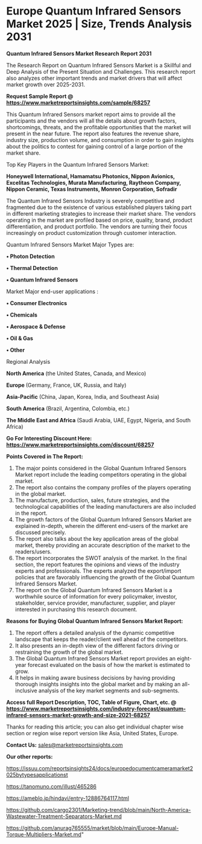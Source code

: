 # Europe Quantum Infrared Sensors Market 2025 | Size, Trends Analysis 2031

<strong>Quantum Infrared Sensors Market Research Report 2031</strong>

The Research Report on Quantum Infrared Sensors Market is a Skillful and Deep Analysis of the Present Situation and Challenges. This research report also analyzes other important trends and market drivers that will affect market growth over 2025-2031.

<strong>Request Sample Report @ <a href=https://www.marketreportsinsights.com/sample/68257>https://www.marketreportsinsights.com/sample/68257</a></strong>

This Quantum Infrared Sensors market report aims to provide all the participants and the vendors will all the details about growth factors, shortcomings, threats, and the profitable opportunities that the market will present in the near future. The report also features the revenue share, industry size, production volume, and consumption in order to gain insights about the politics to contest for gaining control of a large portion of the market share.

Top Key Players in the Quantum Infrared Sensors Market:

<strong>Honeywell International, Hamamatsu Photonics, Nippon Avionics, Excelitas Technologies, Murata Manufacturing, Raytheon Company, Nippon Ceramic, Texas Instruments, Monron Corporation, Sofradir</strong>

The Quantum Infrared Sensors Industry is severely competitive and fragmented due to the existence of various established players taking part in different marketing strategies to increase their market share. The vendors operating in the market are profiled based on price, quality, brand, product differentiation, and product portfolio. The vendors are turning their focus increasingly on product customization through customer interaction.

Quantum Infrared Sensors Market Major Types are:

<strong>• Photon Detection

• Thermal Detection

• Quantum Infrared Sensors</strong>

Market Major end-user applications :

<strong>• Consumer Electronics

• Chemicals

• Aerospace & Defense

• Oil & Gas

• Other</strong>

Regional Analysis

</u><strong><b>North America</b></strong> (the United States, Canada, and Mexico)

<strong><b>Europe </b></strong>(Germany, France, UK, Russia, and Italy)

<strong><b>Asia-Pacific</b></strong> (China, Japan, Korea, India, and Southeast Asia)

<strong><b>South America</b></strong> (Brazil, Argentina, Colombia, etc.)

<strong><b>The Middle East and Africa</b></strong> (Saudi Arabia, UAE, Egypt, Nigeria, and South Africa)

<strong>Go For Interesting Discount Here: <a href=https://www.marketreportsinsights.com/discount/68257>https://www.marketreportsinsights.com/discount/68257</a></strong>

<strong>Points Covered in The Report:</strong>
<ol>
  <li>The major points considered in the Global Quantum Infrared Sensors Market report include the leading competitors operating in the global market.</li>
  <li>The report also contains the company profiles of the players operating in the global market.</li>
  <li>The manufacture, production, sales, future strategies, and the technological capabilities of the leading manufacturers are also included in the report.</li>
  <li>The growth factors of the Global Quantum Infrared Sensors Market are explained in-depth, wherein the different end-users of the market are discussed precisely.</li>
  <li>The report also talks about the key application areas of the global market, thereby providing an accurate description of the market to the readers/users.</li>
  <li>The report incorporates the SWOT analysis of the market. In the final section, the report features the opinions and views of the industry experts and professionals. The experts analyzed the export/import policies that are favorably influencing the growth of the Global Quantum Infrared Sensors Market.</li>
  <li>The report on the Global Quantum Infrared Sensors Market is a worthwhile source of information for every policymaker, investor, stakeholder, service provider, manufacturer, supplier, and player interested in purchasing this research document.</li>
</ol>
<strong>Reasons for Buying Global Quantum Infrared Sensors Market Report:</strong>

<ol>
  <li>The report offers a detailed analysis of the dynamic competitive landscape that keeps the reader/client well ahead of the competitors.</li>
  <li>It also presents an in-depth view of the different factors driving or restraining the growth of the global market.</li>
  <li>The Global Quantum Infrared Sensors Market report provides an eight-year forecast evaluated on the basis of how the market is estimated to grow.</li>
  <li>It helps in making aware business decisions by having providing thorough insights insights into the global market and by making an all-inclusive analysis of the key market segments and sub-segments.</li>
</ol>
<strong>Access full Report Description, TOC, Table of Figure, Chart, etc. @ <a href=https://www.marketreportsinsights.com/industry-forecast/quantum-infrared-sensors-market-growth-and-size-2021-68257>https://www.marketreportsinsights.com/industry-forecast/quantum-infrared-sensors-market-growth-and-size-2021-68257</a></strong>


Thanks for reading this article; you can also get individual chapter wise section or region wise report version like Asia, United States, Europe.

<strong>Contact Us:</strong>
sales@marketreportsinsights.com

<strong>Our other reports:</strong>

<a href=https://issuu.com/reportsinsights24/docs/europedocumentcameramarket2025bytypesapplicationst>https://issuu.com/reportsinsights24/docs/europedocumentcameramarket2025bytypesapplicationst</a>

<a href=https://tanomuno.com/illust/465286>https://tanomuno.com/illust/465286</a>

<a href=https://ameblo.jp/hindavi/entry-12886764117.html>https://ameblo.jp/hindavi/entry-12886764117.html</a>

<a href=https://github.com/cargo2301/Marketing-trend/blob/main/North-America-Wastewater-Treatment-Separators-Market.md>https://github.com/cargo2301/Marketing-trend/blob/main/North-America-Wastewater-Treatment-Separators-Market.md</a>

<a href=https://github.com/anurag765555/market/blob/main/Europe-Manual-Torque-Multipliers-Market.md>https://github.com/anurag765555/market/blob/main/Europe-Manual-Torque-Multipliers-Market.md</a>"
